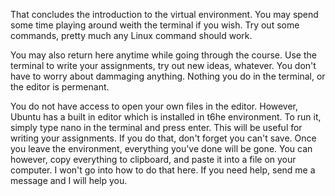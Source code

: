 That concludes the introduction to the virtual environment.  You may spend 
some time playing around weith the terminal if you wish.  Try out some
commands, pretty much any Linux command should work.  

You may also return here anytime while going through the course.  Use the
terminal to write your assignments, try out new ideas, whatever.  You don't
have to worry about dammaging anything.  Nothing you do in the terminal, or 
the editor is permenant.  

You do not have access to open your own files in the editor.  However, Ubuntu
has a built in editor which is installed in t6he environment.  To run it,
simply type nano in the terminal and press enter.  This will be useful for
writing your assignments. If you do that, don't forget you can't save.  Once
you leave the environment, everything you've done will be gone.  You can 
however, copy everything to clipboard, and paste it into a file on your 
computer.  I won't go into how to do that here.  If you need help, send me
a message and I will help you.
